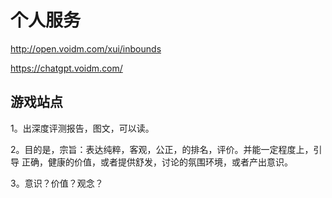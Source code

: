 # 个人服务

<http://open.voidm.com/xui/inbounds>

<https://chatgpt.voidm.com/>

## 游戏站点

1。出深度评测报告，图文，可以读。

2。目的是，宗旨：表达纯粹，客观，公正，的排名，评价。并能一定程度上，引导 正确，健康的价值，或者提供舒发，讨论的氛围环境，或者产出意识。

3。意识？价值？观念？

